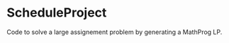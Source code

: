 ScheduleProject
===============

Code to solve a large assignement problem by generating a MathProg LP.
